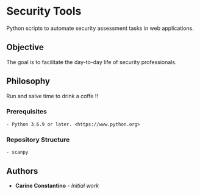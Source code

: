 # Security Tools

Python scripts to automate security assessment tasks in web applications.

## Objective

The goal is to facilitate the day-to-day life of security professionals.


## Philosophy

Run and salve time to drink a coffe !! 

### Prerequisites

```
- Python 3.6.9 or later. <https://www.python.org>
```

### Repository Structure

```
- scanpy
```

## Authors

* **Carine Constantino** - *Initial work*
